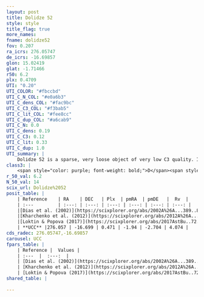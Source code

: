 ```yaml
---
layout: post
title: Dolidze 52
style: style
title_flag: true
more_names: 
fname: dolidze52
fov: 0.207
ra_icrs: 276.05747
de_icrs: -16.69857
glon: 15.02419
glat: -1.71466
r50: 6.2
plx: 0.4709
UTI: "0.20"
UTI_COLOR: "#fbccbd"
UTI_C_N_COL: "#e0a6b3"
UTI_C_dens_COL: "#fac9bc"
UTI_C_C3_COL: "#f3bab5"
UTI_C_lit_COL: "#fee8cc"
UTI_C_dup_COL: "#a6cab9"
UTI_C_N: 0.0
UTI_C_dens: 0.19
UTI_C_C3: 0.12
UTI_C_lit: 0.33
UTI_C_dup: 1.0
UTI_summary: |
    Dolidze 52 is a sparse, very loose object of very low C3 quality. It is poorly studied in the literature, with no articles listed in the last 8 years.<br><br><span style="color: #99180f; font-weight: bold;">Warning: </span>contains less than 25 stars with <i>P>0.5</i> estimated.
class3: |
    <span style="color: purple; font-weight: bold;">D</span><span style="color: red; font-weight: bold;">C</span>
r_50_val: 6.2
N_50_val: 14
scix_url: Dolidze%2052
posit_table: |
    | Reference    | RA    | DEC   | Plx  | pmRA  | pmDE   |  Rv  |
    | :---         | :---: | :---: | :---: | :---: | :---: | :---: |
    |[Dias et al. (2002)](https://scixplorer.org/abs/2002A%26A...389..871D) | 275.975 | -16.65 | -- | 0.75 | -4.21 | -- |
    |[Kharchenko et al. (2012)](https://scixplorer.org/abs/2012A%26A...543A.156K) | 275.981 | -16.64 | -- | 1.26 | -6.54 | -- |
    |[Loktin & Popova (2017)](https://scixplorer.org/abs/2017AstBu..72..257L) | 275.985 | -16.64 | -- | 1.297 | -5.319 | -- |
    | **UCC** |276.057 | -16.699 | 0.471 | -1.94 | -2.704 | 4.074 | 
cds_radec: 276.05747,-16.69857
carousel: UCC
fpars_table: |
    | Reference |  Values |
    | :---  |  :---:  |
    | [Dias et al. (2002)](https://scixplorer.org/abs/2002A%26A...389..871D) | `E(B-V)=0.625, Dist=1318.0, Age=7.3` |
    | [Kharchenko et al. (2012)](https://scixplorer.org/abs/2012A%26A...543A.156K) | `e_bv=0.625, distance=1318, log_age=7.3` |
    | [Loktin & Popova (2017)](https://scixplorer.org/abs/2017AstBu..72..257L) | `E(B-V)=0.502, Dmod=11.589, logt=7.3` |
shared_table: |
    
---
```

